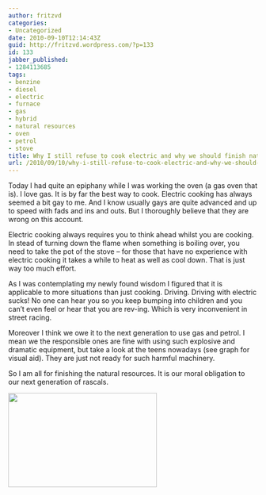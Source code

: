 ```yaml
---
author: fritzvd
categories:
- Uncategorized
date: 2010-09-10T12:14:43Z
guid: http://fritzvd.wordpress.com/?p=133
id: 133
jabber_published:
- 1284113685
tags:
- benzine
- diesel
- electric
- furnace
- gas
- hybrid
- natural resources
- oven
- petrol
- stove
title: Why I still refuse to cook electric and why we should finish natural resources
url: /2010/09/10/why-i-still-refuse-to-cook-electric-and-why-we-should-finish-natural-resources/
---
```


Today I had quite an epiphany while I was working the oven (a gas oven that is). I love gas. It is by far the best way to cook. Electric cooking has always seemed a bit gay to me. And I know usually gays are quite advanced and up to speed with fads and ins and outs. But I thoroughly believe that they are wrong on this account.
  
Electric cooking always requires you to think ahead whilst you are cooking. In stead of turning down the flame when something is boiling over, you need to take the pot of the stove &#8211; for those that have no experience with electric cooking it takes a while to heat as well as cool down. That is just way too much effort.

As I was contemplating my newly found wisdom I figured that it is applicable to more situations than just cooking. Driving. Driving with electric sucks! No one can hear you so you keep bumping into children and you can&#8217;t even feel or hear that you are rev-ing. Which is very inconvenient in street racing.

Moreover I think we owe it to the next generation to use gas and petrol. I mean we the responsible ones are fine with using such explosive and dramatic equipment, but take a look at the teens nowadays (see graph for visual aid). They are just not ready for such harmful machinery.
  
So I am all for finishing the natural resources. It is our moral obligation to our next generation of rascals.

[<img class="alignnone size-medium wp-image-134" title="graph" src="http://fritzvd.files.wordpress.com/2010/09/graph.png?w=300" alt="" width="300" height="190" srcset="http://blog.technokrat.nl/wp-content/uploads/2010/09/graph-300x190.png 300w, http://blog.technokrat.nl/wp-content/uploads/2010/09/graph.png 500w" sizes="(max-width: 300px) 100vw, 300px" />](http://fritzvd.files.wordpress.com/2010/09/graph.png)